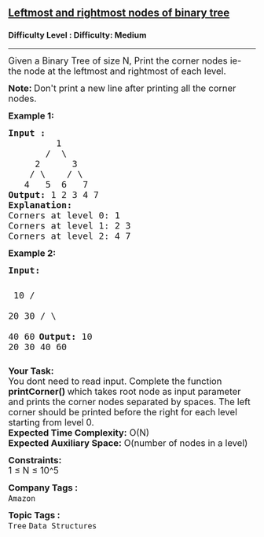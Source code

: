 <h2><a href="https://www.geeksforgeeks.org/problems/leftmost-and-rightmost-nodes-of-binary-tree/1?page=2&category=Tree,Binary%20Search%20Tree&company=Amazon,Microsoft,Google&difficulty=Medium,Hard&sortBy=submissions">Leftmost and rightmost nodes of binary tree</a></h2><h3>Difficulty Level : Difficulty: Medium</h3><hr><div class="problems_problem_content__Xm_eO"><p><span style="font-size: 18px;">Given a Binary Tree of size N, Print the corner nodes ie- the node at the leftmost and rightmost of each level.</span></p>
<p><span style="font-size: 18px;"><strong>Note:&nbsp;</strong>Don't print a new line after printing all the corner nodes.</span></p>
<p><strong><span style="font-size: 18px;">Example 1:</span></strong></p>
<pre><span style="font-size: 18px;"><strong>Input :</strong>
         1
       /  \
     2      3
    / \    / \
   4   5  6   7    </span>
<span style="font-size: 18px;"><strong>Output:</strong> 1 2 3 4 7</span>
<span style="font-size: 18px;"><strong>Explanation:</strong>
Corners at level 0: 1
Corners at level 1: 2 3
Corners at level 2: 4 7</span>
</pre>
<p><span style="font-size: 18px;"><strong>Example 2:</strong></span></p>
<pre><span style="font-size: 18px;"><strong>Input:</strong></span>

<span style="font-size: 18px;">        10
      /    \
     20     30
    / \  
   40  60</span>
<span style="font-size: 18px;"><strong>Output: </strong>10 20 30 40 60</span></pre>
<p><span style="font-size: 18px;"><strong>Your Task: &nbsp;</strong><br>You dont need to read input. Complete the function <strong>printCorner() </strong>which takes root node as input parameter and prints the corner nodes separated by spaces. The left corner should be printed before the right for each level starting from level 0.<br></span><span style="font-size: 18px;"><strong>Expected Time Complexity:</strong> O(N)<br><strong>Expected Auxiliary Space:</strong> O(number of nodes in a level)</span></p>
<p><span style="font-size: 18px;"><strong>Constraints:</strong><br>1 ≤ N ≤ 10^5</span></p></div><p><span style=font-size:18px><strong>Company Tags : </strong><br><code>Amazon</code>&nbsp;<br><p><span style=font-size:18px><strong>Topic Tags : </strong><br><code>Tree</code>&nbsp;<code>Data Structures</code>&nbsp;